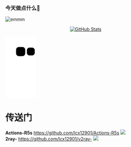 ### 今天做点什么🔞
![emmm](https://views.whatilearened.today/views/github/lcx12901/deplives.svg)

<p align="center">
    <a href="https://github.com/lcx12901">
      <img alt="GitHub Stats" src="https://github-readme-stats.vercel.app/api?username=lcx12901&include_all_commits=true&count_private=false&bg_color=30,e96443,904e95&title_color=fff&text_color=fff" />
    </a>
</p>

![](https://raw.githubusercontent.com/lcx12901/lcx12901/output/github-snake.svg)

# 传送门

**Actions-R5s** https://github.com/lcx12901/Actions-R5s       <img src="https://img.shields.io/github/downloads/lcx12901/Actions-R5s/total.svg?style=for-the-badge&color=32C955"/>  
**2ray-** https://github.com/lcx12901/v2ray-  <img src="https://img.shields.io/github/downloads/lcx12901/v2ray-/total.svg?style=for-the-badge&color=32C955"/>
